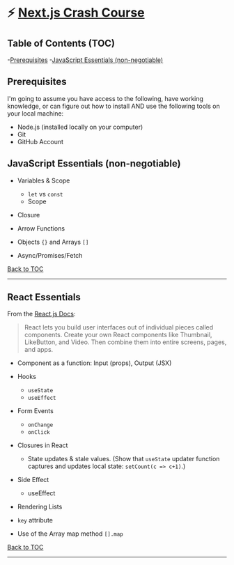 # ⚡️ [Next.js Crash Course](https://github.com/jaimemendozadev/nextjs-crash-course)

## Table of Contents (TOC)

-[Prerequisites](#prerequisites)
-[JavaScript Essentials (non-negotiable)](#javascript-essentials-non-negotiable)

## Prerequisites

I'm going to assume you have access to the following, have working knowledge, or can figure out how to install AND use the following tools on your local machine:

- Node.js (installed locally on your computer)
- Git
- GitHub Account


## JavaScript Essentials (non-negotiable)

- Variables & Scope
  - `let` vs `const`
  - Scope

- Closure

- Arrow Functions

- Objects `{}` and Arrays `[]`

- Async/Promises/Fetch



[Back to TOC](#table-of-contents-toc)


---

## React Essentials

From the [React.js Docs](https://react.dev/):

> React lets you build user interfaces out of individual pieces called components. Create your own React components like Thumbnail, LikeButton, and Video. Then combine them into entire screens, pages, and apps.


- Component as a function: Input (props), Output (JSX)
- Hooks
  - `useState`
  - `useEffect`

- Form Events
  - `onChange`
  - `onClick`

- Closures in React
  - State updates & stale values. (Show that `useState` updater function captures and updates local state: `setCount(c => c+1)`.)

- Side Effect
  - useEffect

- Rendering Lists
 - `key` attribute
 - Use of the Array map method `[].map`



[Back to TOC](#table-of-contents-toc)

---








